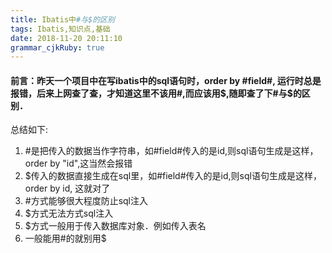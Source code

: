 ```yaml
---
title: Ibatis中#与$的区别 
tags: Ibatis,知识点,基础
date: 2018-11-20 20:11:10
grammar_cjkRuby: true
---
```


#### 前言：昨天一个项目中在写ibatis中的sql语句时，order by #field#, 运行时总是报错，后来上网查了查，才知道这里不该用#,而应该用$,随即查了下#与$的区别． 
总结如下: 
1. #是把传入的数据当作字符串，如#field#传入的是id,则sql语句生成是这样，order by "id",这当然会报错
2. $传入的数据直接生成在sql里，如#field#传入的是id,则sql语句生成是这样，order by id, 这就对了
3. #方式能够很大程度防止sql注入
4. $方式无法方式sql注入
5. $方式一般用于传入数据库对象．例如传入表名
6. 一般能用#的就别用$